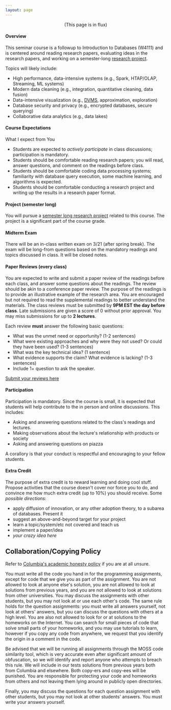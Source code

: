 ```yaml
---
layout: page
---
```


<center>(This page is in flux)</center>

#### Overview

This seminar course is a followup to Introduction to Databases (W4111) and is centered around reading research papers, evaluating ideas in the research papers, and working on a semester-long  [research project](./projects).

Topics will likely include:

* High performance, data-intensive systems (e.g., Spark, HTAP/OLAP, Streaming, ML systems)
* Modern data cleaning (e.g., integration, quantitative cleaning, data fusion)
* Data-intensive visualization (e.g., [DVMS](https://cudbg.github.io/lab/), approximation, exploration)
* Database security and privacy (e.g., encrypted databases, secure querying)
* Collaborative data analytics (e.g., data lakes)

#### Course Expectations

What I expect from You

* Students are expected to *actively participate* in class discussions; participation is mandatory.
* Students should be comfortable reading research papers; you will read, answer questions, and comment on the readings before class.
* Students should be comfortable coding data processing systems;  familiarity with database query execution, some machine learning, and algorithms is expected.
* Students should be comfortable conducting a research project and writing up the results in a research paper format.

<!--For assignments, you allowed 5 penalty free late days to use throughout the semester. One late day equals one 24 hour period after the due date of the assignment. Once you have used your late days, there will be a 20% penalty for each day an assignment is late. You do not need to explictly declare the use of late days; we will assign them to you in a way that is optimal for your grade when different assignments are worth different numbers of points. Late days may not be used for the final project.-->



#### Project (semester long)

You will pursue a [semester long research project](./projects) related to this course.
The project is a significant part of the course grade.

<a name="midterm"></a>
#### Midterm Exam

There will be an in-class written exam on 3/21 (after spring break).
The exam will be long-from questions based on the mandatory readings and topics discussed in class.
It will be closed notes.

<a name="reading"></a>
#### Paper Reviews (every class)

You are expected to write and submit a paper review of the readings before each class, and answer some questions about the readings.  The review should be akin to a conference paper review.  The purpose of the readings is to provide an illustrative example of the research area.  You are encouraged but not required to read the supplemental readings to better understand the materials.  The class reviews must be submitted by **9PM EST the day before class**.  Late submissions are given a score of 0 without prior approval.  You may miss submissions for up to **2 lectures**.

Each review **must** answer the following basic questions:

* What was the unmet need or opportunity? (1-2 sentences)
* What were existing approaches and why were they not used? Or could they have been used? (1-3 sentences)
* What was the key technical idea?  (1 sentence)
* What evidence supports the claim?  What evidence is lacking? (1-3 sentences)
* Include 1+ question to ask the speaker.

[Submit your reviews here](https://goo.gl/forms/2I3Cc4nGM62j1SO62)

<a name="participation"></a>
#### Participation

Participation is mandatory.  Since the course is small, it is expected that students will help contribute to the in person and online discussions.  This includes:

* Asking and answering questions related to the class's readings and lectures.  
* Making observations about the lecture's relationship with products or society 
* Asking and answering questions on piazza

A corallory is that your conduct is respectful and encouraging to your fellow students.


<a name="ec"></a>
#### Extra Credit

The purpose of extra credit is to reward learning and doing cool stuff.  Propose activities that the course doesn't cover nor force you to do, and convince me how much extra credit (up to 10%) you should receive.  Some _possible directions_:

* apply diffusion of innovation, or any other adoption theory, to a subarea of databases.  Present it
* suggest an above-and-beyond target for your project
* learn a topic/system/etc not covered and teach us
* implement a paper/idea 
* _your crazy idea here_


## Collaboration/Copying Policy

Refer to [Columbia's academic honesty policy](http://www.cs.columbia.edu/education/honesty/) if you are at all unsure.

You must write all the code you hand in for the programming assignments, except for code that we give you as part of the assignment. You are not allowed to look at anyone else's solution, you are not allowed to look at solutions from previous years, and you are not allowed to look at solutions from other universities. You may discuss the assignments with other students, but you may not look at or use each other's code. The same rule holds for the question assignments: you must write all answers yourself, not look at others' answers, but you can discuss the questions with others at a high level.
You are also not allowed to look for or at solutions to the homeworks on the Internet. You can search for small pieces of code that solve small parts of your homeworks, and you may use tutorials to learn, however if you copy any code from anywhere, we request that you identify the origin in a comment in the code.

Be advised that we will be running all assignments through the MOSS code similarity tool, which is very accurate even after significant amount of obfuscation, so we will identify and report anyone who attempts to breach this rule. We will include in our tests solutions from previous years both from Columbia and elsewhere. Both copy-ers and copy-ees will be punished. You are responsible for protecting your code and homeworks from others and not leaving them lying around in publicly open directories.

Finally, you may discuss the questions for each question assignment with other students, but you may not look at other students' answers. You must write your answers yourself.


<!--
#### Paper Presentations

You have the _option_ to present as a group (1-2 people) for one lecture on a topic/paper of your choice (within reason).  The paper(s) you select can be from the list given below.  You are also free to list a paper of your choice as long as it matches the themes of the class.
**This list must be submitted by midnight Feb 1.**

You will be asked to complete three milestones for the presentation. Their purpose is to ensure high presentation quality---it is also a good excuse to practice your presentation skills and get feedback:

1. **2 weeks before your presentation**: present to Professor Wu
2. **1 week before your presentation**: present to two or more classmates and get feedback.  The classmates should send me their notes from the presentation.
3. **Day of class**: give awesome presentation

[Submit the teammates and papers to present](https://goo.gl/forms/4ymov5u7dFo2k7Ft1)

-->
